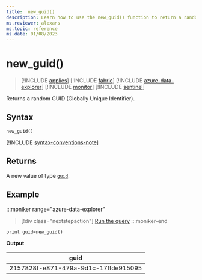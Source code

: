 ```yaml
---
title:  new_guid()
description: Learn how to use the new_guid() function to return a random GUID (Globally Unique Identifier).
ms.reviewer: alexans
ms.topic: reference
ms.date: 01/08/2023
---
```

# new_guid()

> [!INCLUDE [applies](../includes/applies-to-version/applies.md)] [!INCLUDE [fabric](../includes/applies-to-version/fabric.md)] [!INCLUDE [azure-data-explorer](../includes/applies-to-version/azure-data-explorer.md)] [!INCLUDE [monitor](../includes/applies-to-version/monitor.md)] [!INCLUDE [sentinel](../includes/applies-to-version/sentinel.md)]

Returns a random GUID (Globally Unique Identifier).

## Syntax

`new_guid()`

[!INCLUDE [syntax-conventions-note](../includes/syntax-conventions-note.md)]

## Returns

A new value of type [`guid`](scalar-data-types/guid.md).

## Example

:::moniker range="azure-data-explorer"
> [!div class="nextstepaction"]
> <a href="https://dataexplorer.azure.com/clusters/help/databases/Samples?query=H4sIAAAAAAAAAysoyswrUUgvzUyxzUstjwcxNDQBGYdeSRUAAAA=" target="_blank">Run the query</a>
:::moniker-end

```kusto
print guid=new_guid()
```

**Output**

|guid|
|--|
|2157828f-e871-479a-9d1c-17ffde915095|
